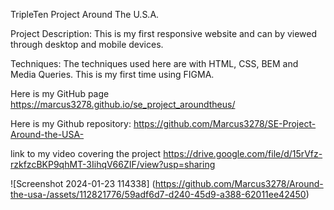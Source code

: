 TripleTen Project  Around The U.S.A.

Project Description: This is my first responsive website and can by viewed through desktop and mobile devices.

Techniques: The techniques used here are with HTML, CSS, BEM and Media Queries. This is my first time using FIGMA.

Here is my GitHub page https://marcus3278.github.io/se_project_aroundtheus/

Here is my Github repository: https://github.com/Marcus3278/SE-Project-Around-the-USA-

link to my video covering the project https://drive.google.com/file/d/15rVfz-rzkfzcBKP9qhMT-3IihqV66ZIF/view?usp=sharing

![Screenshot 2024-01-23 114338] (https://github.com/Marcus3278/Around-the-usa-/assets/112821776/59adf6d7-d240-45d9-a388-62011ee42450)